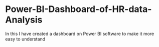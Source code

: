 # Power-BI-Dashboard-of-HR-data-Analysis
In this I have created a dashboard on Power BI software to make it more easy to understand

